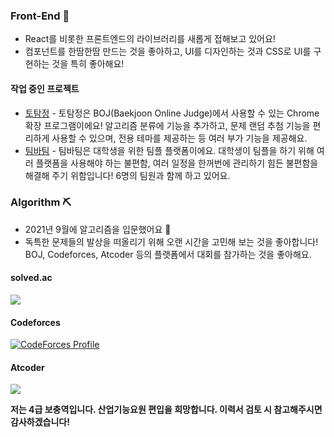 ### Front-End 🎨
- React를 비롯한 프론트엔드의 라이브러리를 새롭게 접해보고 있어요!
- 컴포넌트를 한땀한땀 만드는 것을 좋아하고, UI를 디자인하는 것과 CSS로 UI를 구현하는 것을 특히 좋아해요!

#### 작업 중인 프로젝트
- [토탐정](https://github.com/wzrabbit/boj-totamjung) - 토탐정은 BOJ(Baekjoon Online Judge)에서 사용할 수 있는 Chrome 확장 프로그램이에요! 알고리즘 분류에 기능을 추가하고, 문제 랜덤 추첨 기능을 편리하게 사용할 수 있으며, 전용 테마를 제공하는 등 여러 부가 기능을 제공해요.
- [팀바팀](https://github.com/woowacourse-teams/2023-team-by-team) - 팀바팀은 대학생을 위한 팀플 플랫폼이에요. 대학생이 팀플을 하기 위해 여러 플랫폼을 사용해야 하는 불편함, 여러 일정을 한꺼번에 관리하기 힘든 불편함을 해결해 주기 위함입니다! 6명의 팀원과 함께 하고 있어요.


### Algorithm ⛏️
- 2021년 9월에 알고리즘을 입문했어요 🎉
- 독특한 문제들의 발상을 떠올리기 위해 오랜 시간을 고민해 보는 것을 좋아합니다! BOJ, Codeforces, Atcoder 등의 플랫폼에서 대회를 참가하는 것을 좋아해요.
#### solved.ac
<a href="https://acmicpc.net/user/wizardrabbit"><img src="http://mazassumnida.wtf/api/v2/generate_badge?boj=wizardrabbit"></a>

#### Codeforces
[![CodeForces Profile](http://cf.leed.at?id=wizardrabbit)](https://codeforces.com/profile/wizardrabbit)


#### Atcoder
<a href="https://atcoder.jp/users/wizardrabbit" target="_blank" title="wizardrabbit">
		<img src="https://atcoder.junah.dev/v2/generate_badge?name=wizardrabbit" />
</a>

**저는 4급 보충역입니다. 산업기능요원 편입을 희망합니다. 이력서 검토 시 참고해주시면 감사하겠습니다!**
